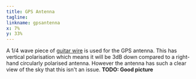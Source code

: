 ```yaml
---
title: GPS Antenna
tagline:
linkname: gpsantenna
x: 7%
y: 33%
---
```


A 1/4 wave piece of
[guitar wire](http://www.ebay.co.uk/itm/Ernie-Ball-Custom-Gauge-Guitar-Single-Strings-Electric-or-Acoustic-Pack-6-13-/360959212478
) is used for the GPS antenna. This has vertical
polarisation which means it will be 3dB down compared to a right-hand
circularly polarised antenna. However the antenna has such a clear
view of the sky that this isn't an issue. **TODO: Good picture**
